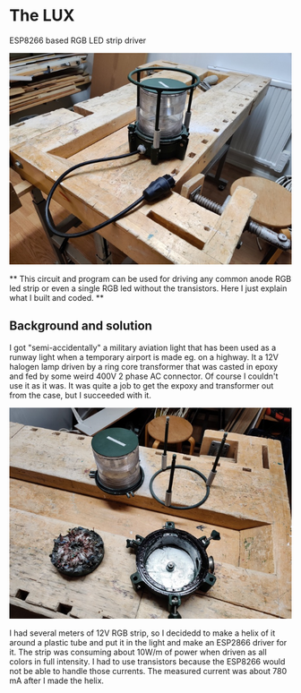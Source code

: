 # The LUX

ESP8266 based RGB LED strip driver

![MIL light](img/20210327_200258.jpg)

** This circuit and program can be used for driving any common anode RGB led strip or even a single RGB led
without the transistors. Here I just explain what I built and coded. **

## Background and solution

I got "semi-accidentally" a military aviation light that has been used as a runway light when a temporary 
airport is made eg. on a highway. It a 12V halogen lamp driven by a ring core transformer that was casted 
in epoxy and fed by some weird 400V 2 phase AC connector. Of course I couldn't use it as it was. It was 
quite a job to get the expoxy and transformer out from the case, but I succeeded with it.

![The light unassebled](img/20210320_230801.jpg)

I had several meters of 12V RGB strip, so I decidedd to make a helix of it around a plastic tube and 
put it in the light and make an ESP2866 driver for it. The strip was consuming about 10W/m of power when
driven as all colors in full intensity. I had to use transistors because the ESP8266 would not be able
to handle those currents. The measured current was about 780 mA after I made the helix.



